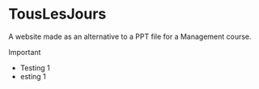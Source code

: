 # TousLesJours
A website made as an alternative to a PPT file for a Management course.

> [!IMPORTANT]
>
> * Testing 1
> * esting 1
